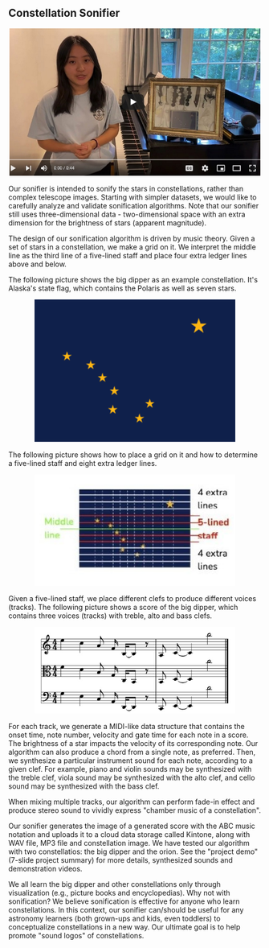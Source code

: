 ## Constellation Sonifier

<p align="center">
<a href="https://youtu.be/PuvCo-NGgwE"><img src="../images/sonifier-demo-thumnail.jpg" width="500"></a>
</p>

Our sonifier is intended to sonify the stars in constellations, rather than complex telescope images. Starting with simpler datasets, we would like to carefully analyze and validate sonification algorithms. Note that our sonifier still uses three-dimensional data - two-dimensional space with an extra dimension for the brightness of stars (apparent magnitude).

The design of our sonification algorithm is driven by music theory. Given a set of stars in a constellation, we make a grid on it. We interpret the middle line as the third line of a five-lined staff and place four extra ledger lines above and below.

The following picture shows the big dipper as an example constellation. It's Alaska's state flag, which contains the Polaris as well as seven stars.

<p align="center">
<img src="../images/big-dipper.png" width="400"></a>
</p>

The following picture shows how to place a grid on it and how to determine a five-lined staff and eight extra ledger lines.

<p align="center">
<img src="../images/big-dipper2.jpg" width="400"></a>
</p>

Given a five-lined staff, we place different clefs to produce different voices (tracks). The following picture shows a score of the big dipper, which contains three voices (tracks) with treble, alto and bass clefs.

<p align="center">
<img src="../images/score.jpg" width="400"></a>
</p>

For each track, we generate a MIDI-like data structure that contains the onset time, note number, velocity and gate time for each note in a score. The brightness of a star impacts the velocity of its corresponding note. Our algorithm can also produce a chord from a single note, as preferred. Then, we synthesize a particular instrument sound for each note, according to a given clef. For example, piano and violin sounds may be synthesized with the treble clef, viola sound may be synthesized with the alto clef, and cello sound may be synthesized with the bass clef.

When mixing multiple tracks, our algorithm can perform fade-in effect and produce stereo sound to vividly express "chamber music of a constellation".

Our sonifier generates the image of a generated score with the ABC music notation and uploads it to a cloud data storage called Kintone, along with WAV file, MP3 file and constellation image. We have tested our algorithm with two constellatios: the big dipper and the orion. See the "project demo" (7-slide project summary) for more details, synthesized sounds and demonstration videos.

We all learn the big dipper and other constellations only through visualization (e.g., picture books and encyclopedias). Why not with sonification? We believe sonification is effective for anyone who learn constellations. In this context, our sonifier can/should be useful for any astronomy learners (both grown-ups and kids, even toddlers) to conceptualize constellations in a new way. Our ultimate goal is to help promote "sound logos" of constellations.





